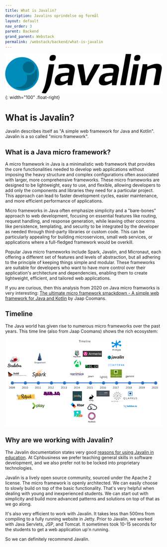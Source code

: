 ```yaml
---
title: What is Javalin?
description: Javalins oprindelse og formål
layout: default
nav_order: 3
parent: Backend
grand_parent: Webstack
permalink: /webstack/backend/what-is-javalin
---
```


![Javalin Logo](./images/javalinlogo.svg){: width="100" .float-right}

# What is Javalin?

Javalin describes itself as "A simple web framework for Java and Kotlin". Javalin is a so called "micro framework".

## What is a Java micro framework?

A micro framework in Java is a minimalistic web framework that provides the core functionalities needed to develop web applications without imposing the heavy structure and complex configurations often associated with larger, more comprehensive frameworks. These micro frameworks are designed to be lightweight, easy to use, and flexible, allowing developers to add only the components and libraries they need for a particular project. This approach can lead to faster development cycles, easier maintenance, and more efficient performance of applications.

Micro frameworks in Java often emphasize simplicity and a "bare-bones" approach to web development, focusing on essential features like routing, request handling, and response generation, while leaving other concerns like persistence, templating, and security to be integrated by the developer as needed through third-party libraries or custom code. This can be particularly appealing for building microservices, small web services, or applications where a full-fledged framework would be overkill.

Popular Java micro frameworks include Spark, Javalin, and Micronaut, each offering a different set of features and levels of abstraction, but all adhering to the principle of keeping things simple and modular. These frameworks are suitable for developers who want to have more control over their application's architecture and dependencies, enabling them to create lightweight, efficient, and tailored web applications.

If you are curious, then this analysis from 2020 on Java micro framworks is very interesting: [The ultimate micro framework smackdown - A simple web framework for Java and Kotlin](https://www.jfokus.se/jfokus20-preso/The-ultimate-microframework-smackdown.pdf) by Jaap Coomans.

## Timeline

The Java world has given rise to numerous micro frameworks over the past years. This time line (also from Jaap Coomans) shows the rich ecosystem:

![micro frameworks](./images/microframeworks_timeline.png)

## Why are we working with Javalin?

The Javalin documentation states very good [reasons for using Javalin in education](https://javalin.io/for-educators). At Cphbusiness we prefer teaching general skills in software development, and we also prefer not to be locked into proprietary technologies.

Javalin is a lively open source community, sourced under the Apache 2 license. The micro framework is openly architected. We can easily choose to slowly build on top of the basic functionality. That's very helpful when dealing with young and inexperienced students. We can start out with simplicity and build more advanced patterns and solutions on top of that as we go along.

It's also very efficient to work with Javalin. It takes less than 500ms from compiling to a fully running website in Jetty. Prior to Javalin, we worked with Java Servlets, JSP, and Tomcat. It sometimes took 10-15 seconds for the students to get a web application up'n running.

So we can definitely recommend Javalin.
